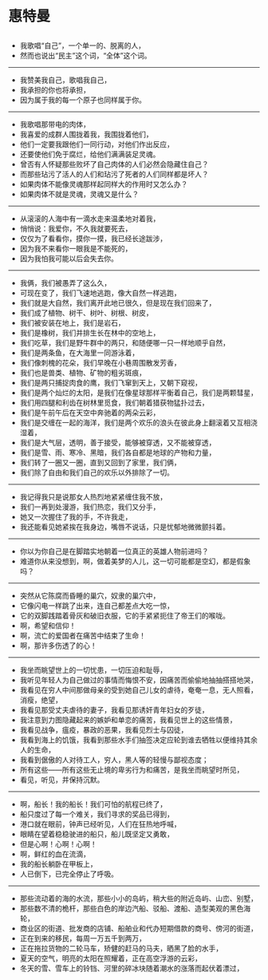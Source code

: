 # 惠特曼
##
* 我歌唱“自己”，一个单一的、脱离的人， 
* 然而也说出“民主”这个词，“全体”这个词。 
--- 
* 我赞美我自己，歌唱我自己， 
* 我承担的你也将承担， 
* 因为属于我的每一个原子也同样属于你。 
--- 
* 我歌唱那带电的肉体， 
* 我喜爱的成群人围拢着我，我围拢着他们， 
* 他们一定要我跟他们一同行动，对他们作出反应， 
* 还要使他们免于腐烂，给他们满满装足灵魂。 
* 曾否有人怀疑那些败坏了自己肉体的人们必然会隐藏住自己？ 
* 而那些玷污了活人的人们和玷污了死者的人们同样都是坏人？ 
* 如果肉体不能像灵魂那样起同样大的作用时又怎么办？ 
* 如果肉体不就是灵魂，灵魂又是什么？ 
--- 
* 从滚滚的人海中有一滴水走来温柔地对着我， 
* 悄悄说：我爱你，不久我就要死去， 
* 仅仅为了看看你，摸你一摸，我已经长途跋涉， 
* 因为我不来看你一眼我是不能死的， 
* 因为我怕我可能以后会失去你。 
--- 
* 我俩，我们被愚弄了这么久， 
* 可现在变了，我们飞速地逃跑，像大自然一样逃跑， 
* 我们就是大自然，我们离开此地已很久，但是现在我们回来了， 
* 我们成了植物、树干、树叶、树根、树皮， 
* 我们被安装在地上，我们是岩石， 
* 我们是橡树，我们并排生长在林中的空地上， 
* 我们吃草，我们是野牛群中的两只，和随便哪一只一样地顺乎自然， 
* 我们是两条鱼，在大海里一同游泳着， 
* 我们像刺槐的花朵，我们早晚在小巷周围散发芳香， 
* 我们也是兽类、植物、矿物的粗劣斑痕， 
* 我们是两只捕捉肉食的鹰，我们飞窜到天上，又朝下窥视， 
* 我们是两个灿烂的太阳，是我们在像星球那样平衡着自己，我们是两颗彗星， 
* 我们用四腿和利齿在树林里觅食，我们朝着猎获物猛扑过去， 
* 我们是午前午后在天空中奔驰着的两朵云彩， 
* 我们是交缠在一起的海洋，我们是两个欢乐的浪头在彼此身上翻滚着又互相浇湿着， 
* 我们是大气层，透明，善于接受，能够被穿透，又不能被穿透， 
* 我们是雪、雨、寒冷、黑暗，我们各自都是地球的产物和力量， 
* 我们转了一圈又一圈，直到又回到了家里，我们俩， 
* 我们除了自由和我们自己的欢乐以外排除了一切。 
--- 
* 我记得我只是说那女人热烈地紧紧缠住我不放， 
* 我们一再到处漫游，我们热恋，我们又分手， 
* 她又一次握住了我的手，不许我走， 
* 我还能看见她紧挨在我身边，嘴唇不说话，只是忧郁地微微颤抖着。 
--- 
* 你以为你自己是在脚踏实地朝着一位真正的英雄人物前进吗？ 
* 难道你从来没想到，啊，做着美梦的人儿，这一切可能都是空幻，都是假象吗？ 
--- 
* 突然从它陈腐而昏睡的巢穴，奴隶的巢穴中， 
* 它像闪电一样跳了出来，连自己都差点大吃一惊， 
* 它的双脚践踏着骨灰和破旧衣服，它的手紧紧扼住了帝王们的喉咙。 
* 啊，希望和信仰！ 
* 啊，流亡的爱国者在痛苦中结束了生命！ 
* 啊，那许多伤透了的心！ 
--- 
* 我坐而眺望世上的一切忧患，一切压迫和耻辱， 
* 我听见年轻人为自己做过的事情而悔恨不安，因痛苦而偷偷地抽抽搭搭地哭， 
* 我看见在穷人中间那做母亲的受到她自己儿女的虐待，奄奄一息，无人照看，消瘦，绝望， 
* 我看见那受丈夫虐待的妻子，我看见那诱奸青年妇女的歹徒， 
* 我注意到力图隐藏起来的嫉妒和单恋的痛苦，我看见世上的这些情景， 
* 我看见战争，瘟疫，暴政的恶果，我看见烈士与囚徒， 
* 我看到海上的饥饿，我看到那些水手们抽签决定应轮到谁去牺牲以便维持其余人的生命， 
* 我看到倨傲的人对待工人，穷人，黑人等的轻慢与鄙视态度； 
* 所有这些——所有这些无止境的卑劣行为和痛苦，是我坐而眺望时所见， 
* 看见，听见，并保持沉默。 
--- 
* 啊，船长！我的船长！我们可怕的航程已终了， 
* 船只度过了每一个难关，我们寻求的奖品已得到， 
* 港口就在眼前，钟声已经听见，人们在狂热地呼喊， 
* 眼睛在望着稳稳驶进的船只，船儿既坚定又勇敢， 
* 但是心啊！心啊！心啊！ 
* 啊，鲜红的血在流滴， 
* 我的船长躺卧在甲板上， 
* 人已倒下，已完全停止了呼吸。 
--- 
* 那些流动着的海的水流，那些小小的岛屿，稍大些的附近岛屿、山峦、别墅， 
* 那些数不清的桅杆，那些白色的岸边汽船、驳船、渡船、造型美观的黑色海轮， 
* 商业区的街道、批发商的店铺、船舶业和代办短期借款的商号、傍河的街道， 
* 正在到来的移民，每周一万五千到两万， 
* 正在拖拉货物的二轮马车，矫健的赶马的马夫，晒黑了脸的水手， 
* 夏天的空气，明亮的太阳在照耀着，正在高空浮游的云彩， 
* 冬天的雪、雪车上的铃铛、河里的碎冰块随着潮水的涨落而起伏着漂过，  
##